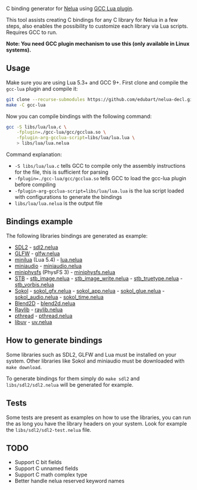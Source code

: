 C binding generator for [Nelua](https://nelua.io/) using [GCC Lua plugin](https://peter.colberg.org/gcc-lua).

This tool assists creating C bindings for any C library
for Nelua in a few steps, also enables the possibility to customize
each library via Lua scripts. Requires GCC to run.

**Note: You need GCC plugin mechanism to use this (only available in Linux systems).**

## Usage

Make sure you are using Lua 5.3+ and GCC 9+.
First clone and compile the `gcc-lua` plugin and compile it:

```bash
git clone --recurse-submodules https://github.com/edubart/nelua-decl.git
make -C gcc-lua
```

Now you can compile bindings with the following command:

```bash
gcc -S libs/lua/lua.c \
    -fplugin=./gcc-lua/gcc/gcclua.so \
    -fplugin-arg-gcclua-script=libs/lua/lua.lua \
    > libs/lua/lua.nelua
```

Command explanation:
* `-S libs/lua/lua.c` tells GCC to compile only the assembly instructions for the file, this is sufficient for parsing
* `-fplugin=./gcc-lua/gcc/gcclua.so` tells GCC to load the gcc-lua plugin before compiling
* `-fplugin-arg-gcclua-script=libs/lua/lua.lua` is the lua script loaded with configurations to generate the bindings
* `libs/lua/lua.nelua` is the output file

## Bindings example

The following libraries bindings are generated as example:

* [SDL2](https://www.libsdl.org/) - [sdl2.nelua](https://github.com/edubart/nelua-decl/blob/main/libs/sdl2/sdl2.nelua)
* [GLFW](https://www.glfw.org/) - [glfw.nelua](https://github.com/edubart/nelua-decl/blob/main/libs/glfw/glfw.nelua)
* [minilua](https://github.com/edubart/minilua) (Lua 5.4) - [lua.nelua](https://github.com/edubart/nelua-decl/blob/main/libs/lua/lua.nelua)
* [miniaudio](https://miniaud.io/) - [miniaudio.nelua](https://github.com/edubart/nelua-decl/blob/main/libs/miniaudio/miniaudio.nelua)
* [miniphysfs](https://github.com/edubart/miniphysfs) (PhysFS 3) - [miniphysfs.nelua](https://github.com/edubart/nelua-decl/blob/main/libs/miniphysfs/miniphysfs.nelua)
* [STB](https://github.com/nothings/stb) - [stb_image.nelua](https://github.com/edubart/nelua-decl/blob/main/libs/stb/stb_image.nelua) - [stb_image_write.nelua](https://github.com/edubart/nelua-decl/blob/main/libs/stb/stb_image_write.nelua) - [stb_truetype.nelua](https://github.com/edubart/nelua-decl/blob/main/libs/stb/stb_truetype.nelua) - [stb_vorbis.nelua](https://github.com/edubart/nelua-decl/blob/main/libs/stb/stb_vorbis.nelua)
* [Sokol](https://floooh.github.io/sokol-html5/index.html) - [sokol_gfx.nelua](https://github.com/edubart/nelua-decl/blob/main/libs/sokol/sokol_gfx.nelua) - [sokol_app.nelua](https://github.com/edubart/nelua-decl/blob/main/libs/sokol/sokol_app.nelua) - [sokol_glue.nelua](https://github.com/edubart/nelua-decl/blob/main/libs/sokol/sokol_glue.nelua) - [sokol_audio.nelua](https://github.com/edubart/nelua-decl/blob/main/libs/sokol/sokol_audio.nelua) - [sokol_time.nelua](https://github.com/edubart/nelua-decl/blob/main/libs/sokol/sokol_time.nelua)
* [Blend2D](https://blend2d.com/) - [blend2d.nelua](https://github.com/edubart/nelua-decl/blob/main/libs/blend2d/blend2d.nelua)
* [Raylib](https://www.raylib.com/) - [raylib.nelua](https://github.com/edubart/nelua-decl/blob/main/libs/raylib/raylib.nelua)
* [pthread](https://computing.llnl.gov/tutorials/pthreads/) - [pthread.nelua](https://github.com/edubart/nelua-decl/blob/main/libs/pthread/pthread.nelua)
* [libuv](https://libuv.org/) - [uv.nelua](https://github.com/edubart/nelua-decl/blob/main/libs/uv/uv.nelua)

## How to generate bindings

Some libraries such as SDL2, GLFW and Lua
must be installed on your system.
Other libraries like Sokol and miniaudio must be
downloaded with `make download`.

To generate bindings for them simply do `make sdl2`
and `libs/sdl2/sdl2.nelua` will be generated for example.

## Tests

Some tests are present as examples on how to use
the libraries, you can run the as long you
have the library headers on your system. Look
for example the `libs/sdl2/sdl2-test.nelua` file.

## TODO

* Support C bit fields
* Support C unnamed fields
* Support C math complex type
* Better handle nelua reserved keyword names
